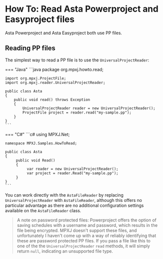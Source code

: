 # How To: Read Asta Powerproject and Easyproject files
Asta Powerproject and Asta Easyproject both use PP files.

## Reading PP files
The simplest way to read a PP file is to use the `UniversalProjectReader`:



=== "Java"
	```java
	package org.mpxj.howto.read;
	
	import org.mpxj.ProjectFile;
	import org.mpxj.reader.UniversalProjectReader;
	
	public class Asta
	{
		public void read() throws Exception
		{
			UniversalProjectReader reader = new UniversalProjectReader();
			ProjectFile project = reader.read("my-sample.pp");
		}
	}
	```

=== "C#"
	```c#
	using MPXJ.Net;
	
	namespace MPXJ.Samples.HowToRead;
	
	public class Asta
	{
		 public void Read()
		 {
			  var reader = new UniversalProjectReader();
			  var project = reader.Read("my-sample.pp");
		 }
	}
	```

You can work directly with the `AstaFileReader` by replacing
`UniversalProjectReader` with `AstaFileReader`, although this offers no
particular advantage as there are no additional configuration settings available
on the `AstaFileReader` class.

> A note on password protected files: Powerproject offers the option of saving
> schedules with a username and password, which results in the file being
> encrypted. MPXJ doesn't support these files, and unfortunately I haven't come
> up with a way of reliably identifying that these are password protected PP
> files. If you pass a file like this to one of the the `UniversalProjectReader`
> `read` methods, it will simply return `null`, indicating an unsupported file
> type.
